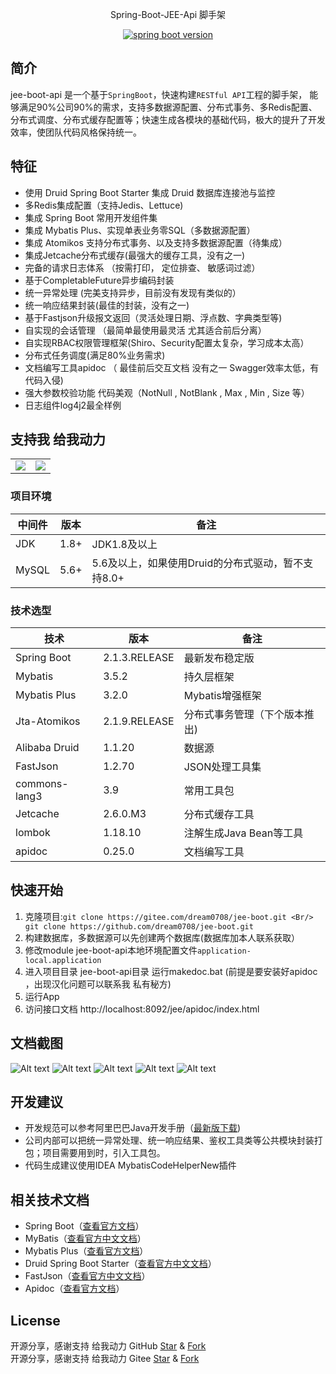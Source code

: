 <p align="center" style="size: 25px">
  Spring-Boot-JEE-Api 脚手架
</p>

<p align="center">  
  <a href="https://github.com/spring-projects/spring-boot">
    <img alt="spring boot version" src="https://img.shields.io/badge/spring%20boot-2.1.5.RELEASE-brightgreen">
  </a>
</p>

## 简介

jee-boot-api 是一个基于`SpringBoot`，快速构建`RESTful API`工程的脚手架， 能够满足90%公司90%的需求，支持多数据源配置、分布式事务、多Redis配置、分布式调度、分布式缓存配置等；快速生成各模块的基础代码，极大的提升了开发效率，使团队代码风格保持统一。

## 特征
- 使用 Druid Spring Boot Starter 集成 Druid 数据库连接池与监控
- 多Redis集成配置（支持Jedis、Lettuce)
- 集成 Spring Boot 常用开发组件集
- 集成 Mybatis Plus、实现单表业务零SQL（多数据源配置）
- 集成 Atomikos 支持分布式事务、以及支持多数据源配置（待集成）
- 集成Jetcache分布式缓存(最强大的缓存工具，没有之一)
- 完备的请求日志体系 （按需打印， 定位排查、 敏感词过滤）
- 基于CompletableFuture异步编码封装
- 统一异常处理 (完美支持异步，目前没有发现有类似的）
- 统一响应结果封装(最佳的封装，没有之一)
- 基于Fastjson升级报文返回（灵活处理日期、浮点数、字典类型等)
- 自实现的会话管理 （最简单最使用最灵活  尤其适合前后分离）
- 自实现RBAC权限管理框架(Shiro、Security配置太复杂，学习成本太高）
- 分布式任务调度(满足80%业务需求)
- 文档编写工具apidoc （ 最佳前后交互文档 没有之一 Swagger效率太低，有代码入侵)
- 强大参数校验功能 代码美观（NotNull , NotBlank , Max , Min , Size 等）
- 日志组件log4j2最全样例
## 支持我 给我动力
<table>
    <tr>
        <td><img src="https://gitee.com/dream0708/jee-boot/raw/master/doc/pay.jpg"/></td>
        <td><img src="https://gitee.com/dream0708/jee-boot/raw/master/doc/qq.jpg"/></td>
    </tr>
</table> 

### 项目环境 
中间件 | 版本 |  备注
-|-|-
JDK | 1.8+ | JDK1.8及以上 |
MySQL | 5.6+ | 5.6及以上，如果使用Druid的分布式驱动，暂不支持8.0+ |

### 技术选型
技术 | 版本 |  备注
-|-|-
Spring Boot | 2.1.3.RELEASE | 最新发布稳定版 |
Mybatis | 3.5.2 | 持久层框架 |
Mybatis Plus | 3.2.0 | Mybatis增强框架 |
Jta-Atomikos | 2.1.9.RELEASE | 分布式事务管理（下个版本推出) |
Alibaba Druid | 1.1.20 | 数据源 |
FastJson | 1.2.70 | JSON处理工具集 |
commons-lang3 | 3.9 | 常用工具包 |
Jetcache | 2.6.0.M3 | 分布式缓存工具 |
lombok | 1.18.10 | 注解生成Java Bean等工具 |
apidoc | 0.25.0 | 文档编写工具 |
## 快速开始
1. 克隆项目:`git clone https://gitee.com/dream0708/jee-boot.git <Br/>
      git clone https://github.com/dream0708/jee-boot.git `
2. 构建数据库，多数据源可以先创建两个数据库(数据库加本人联系获取）
3. 修改module jee-boot-api本地环境配置文件`application-local.application`
4. 进入项目目录 jee-boot-api目录 运行makedoc.bat (前提是要安装好apidoc ，出现汉化问题可以联系我 私有秘方)
5. 运行App
6. 访问接口文档 http://localhost:8092/jee/apidoc/index.html

## 文档截图
![Alt text](https://gitee.com/dream0708/jee-boot/raw/master/doc/1.jpg)
![Alt text](https://gitee.com/dream0708/jee-boot/raw/master/doc/2.jpg)
![Alt text](https://gitee.com/dream0708/jee-boot/raw/master/doc/3.jpg)
![Alt text](https://gitee.com/dream0708/jee-boot/raw/master/doc/4.jpg)
![Alt text](https://gitee.com/dream0708/jee-boot/raw/master/doc/5.jpg)

## 开发建议
- 开发规范可以参考阿里巴巴Java开发手册（[最新版下载](https://github.com/alibaba/p3c))
- 公司内部可以把统一异常处理、统一响应结果、鉴权工具类等公共模块封装打包；项目需要用到时，引入工具包。
- 代码生成建议使用IDEA MybatisCodeHelperNew插件

## 相关技术文档
- Spring Boot（[查看官方文档](https://spring.io/projects/spring-boot/)）
- MyBatis（[查看官方中文文档](http://www.mybatis.org/mybatis-3/zh/index.html)）
- Mybatis Plus（[查看官方文档](https://mybatis.plus/guide/)）
- Druid Spring Boot Starter（[查看官方中文文档](https://github.com/alibaba/druid/tree/master/druid-spring-boot-starter/)）
- FastJson（[查看官方中文文档](https://github.com/alibaba/fastjson/wiki/Quick-Start-CN)）
- Apidoc（[查看官方文档](https://apidocjs.com/)）


## License
开源分享，感谢支持 给我动力 GitHub  [Star](https://github.com/dream0708/jee-boot/stargazers) & [Fork](https://github.com/dream0708/jee-boot/network/members) <Br/>
开源分享，感谢支持 给我动力 Gitee  [Star](https://gitee.com/dream0708/jee-boot/stargazers) & [Fork](https://gitee.com/dream0708/jee-boot/members) <Br/>

